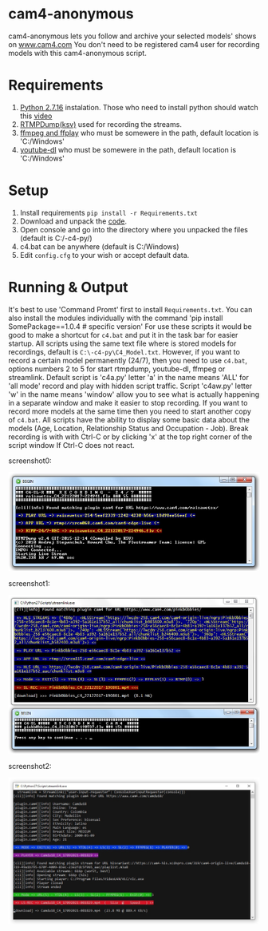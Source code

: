 cam4-anonymous
====================
cam4-anonymous lets you follow and archive your selected models' shows on www.cam4.com
You don't need to be registered cam4 user for recording models with this cam4-anonymous script.

Requirements
============
1. [Python 2.7.16](https://www.python.org/ftp/python/2.7.16/python-2.7.16.msi) instalation. Those who need to install python should watch this [video](https://www.youtube.com/watch?v=QYUBz4mrnFU)
2. [RTMPDump(ksv)](https://github.com/K-S-V/Scripts/releases) used for recording the streams.
3. [ffmpeg and ffplay](https://ffmpeg.zeranoe.com/builds/) who must be somewere in the path, default location is 'C:/Windows'
4. [youtube-dl](https://github.com/rg3/youtube-dl) who must be somewere in the path, default location is 'C:/Windows'

Setup
=====
1. Install requirements `pip install -r Requirements.txt`
2. Download and unpack the [code](https://codeload.github.com/horacio9a/cam4-anonymous/zip/master).
3. Open console and go into the directory where you unpacked the files (default is C:/-c4-py/)
4. c4.bat can be anywhere (default is C:/Windows)
5. Edit `config.cfg` to your wish or accept default data.

Running & Output
================
It's best to use 'Command Promt' first to install `Requirements.txt`. You can also install the modules individually with the command 'pip install SomePackage==1.0.4 # specific version'
For use these scripts it would be good to make a shortcut for `c4.bat` and put it in the task bar for easier startup. 
All scripts using the same text file where is stored models for recordings, default is `C:\-c4-py\C4_Model.txt`. 
However, if you want to record a certain model permanently (24/7), then you need to use `c4.bat`, options numbers 2 to 5 for start rtmpdump, youtube-dl, ffmpeg or streamlink.
Default script is 'c4a.py' letter 'a' in the name means 'ALL' for 'all mode' record and play with hidden script traffic. 
Script 'c4aw.py' letter 'w' in the name means 'window' allow you to see what is actually happening in a separate window and make it easier to stop recording.
If you want to record more models at the same time then you need to start another copy of `c4.bat`. 
All scripts have the ability to display some basic data about the models (Age, Location, Relationship Status and Occupation - Job).
Break recording is with with Ctrl-C or by clicking 'x' at the top right corner of the script window If Ctrl-C does not react.

screenshot0:

![alt screenshot](./screenshot0.jpg)

screenshot1:

![alt screenshot](./screenshot1.jpg)

screenshot2:

![alt screenshot](./screenshot2.jpg)
